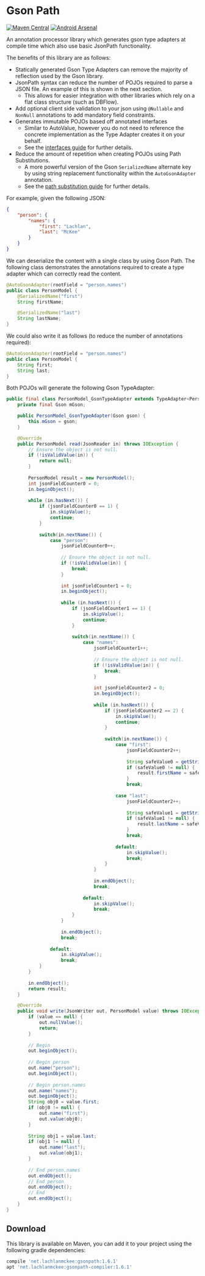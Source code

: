 # Gson Path

[![Maven Central](https://maven-badges.herokuapp.com/maven-central/net.lachlanmckee/gsonpath/badge.svg)](https://maven-badges.herokuapp.com/maven-central/net.lachlanmckee/gsonpath) [![Android Arsenal](https://img.shields.io/badge/Android%20Arsenal-gsonpath-green.svg?style=true)](https://android-arsenal.com/details/1/4191)

An annotation processor library which generates gson type adapters at compile time which also use basic JsonPath functionality.

The benefits of this library are as follows:
- Statically generated Gson Type Adapters can remove the majority of reflection used by the Gson library.
- JsonPath syntax can reduce the number of POJOs required to parse a JSON file. An example of this is shown in the next section.
   - This allows for easier integration with other libraries which rely on a flat class structure (such as DBFlow).
- Add optional client side validation to your json using `@Nullable` and `NonNull` annotations to add mandatory field constraints.
- Generates immutable POJOs based off annotated interfaces
   - Similar to AutoValue, however you do not need to reference the concrete implementation as the Type Adapter creates it on your behalf.
   - See the [interfaces guide](guides/interfaces.md) for further details.
- Reduce the amount of repetition when creating POJOs using Path Substitutions. 
   - A more powerful version of the Gson `SerializedName` alternate key by using string replacement functionality within the `AutoGsonAdapter` annotation.
   - See the [path substitution guide](guides/path_substitution.md) for further details.

For example, given the following JSON:

```json
{
    "person": {
        "names": {
            "first": "Lachlan",
            "last": "McKee"
        }
    }
}
```

We can deserialize the content with a single class by using Gson Path. The following class demonstrates the annotations required to create a type adapter which can correctly read the content.

```java
@AutoGsonAdapter(rootField = "person.names")
public class PersonModel {
    @SerializedName("first")
    String firstName;

    @SerializedName("last")
    String lastName;
}
```

We could also write it as follows (to reduce the number of annotations required):

```java
@AutoGsonAdapter(rootField = "person.names")
public class PersonModel {
    String first;
    String last;
}
```

Both POJOs will generate the following Gson TypeAdapter:

```java
public final class PersonModel_GsonTypeAdapter extends TypeAdapter<PersonModel> {
    private final Gson mGson;

    public PersonModel_GsonTypeAdapter(Gson gson) {
        this.mGson = gson;
    }

    @Override
    public PersonModel read(JsonReader in) throws IOException {
        // Ensure the object is not null.
        if (!isValidValue(in)) {
            return null;
        }
        
        PersonModel result = new PersonModel();
		int jsonFieldCounter0 = 0;
        in.beginObject();
        
        while (in.hasNext()) {
			if (jsonFieldCounter0 == 1) {
				in.skipValue();
				continue;
			}
			
            switch(in.nextName()) {
                case "person":
					jsonFieldCounter0++;
					
                    // Ensure the object is not null.
                    if (!isValidValue(in)) {
                        break;
                    }
                    
					int jsonFieldCounter1 = 0;
                    in.beginObject();
                    
                    while (in.hasNext()) {
						if (jsonFieldCounter1 == 1) {
							in.skipValue();
							continue;
						}
						
                        switch(in.nextName()) {
                            case "names":
								jsonFieldCounter1++;
								
								// Ensure the object is not null.
								if (!isValidValue(in)) {
								    break;
								}
								
								int jsonFieldCounter2 = 0;
                                in.beginObject();
                                
                                while (in.hasNext()) {
									if (jsonFieldCounter2 == 2) {
										in.skipValue();
										continue;
									}
									
                                    switch(in.nextName()) {
                                        case "first":
											jsonFieldCounter2++;
											
                                            String safeValue0 = getStringSafely(in);
                                            if (safeValue0 != null) {
                                                result.firstName = safeValue0;
                                            }
                                            break;
                                            
                                        case "last":
											jsonFieldCounter2++;
											
                                            String safeValue1 = getStringSafely(in);
                                            if (safeValue1 != null) {
                                                result.lastName = safeValue1;
                                            }
                                            break;
                                            
                                        default:
                                            in.skipValue();
                                            break;
                                    }
                                }
                                
                                in.endObject();
                                break;
                                
                            default:
                                in.skipValue();
                                break;
                        }
                    }
                    
                    in.endObject();
                    break;
                    
                default:
                    in.skipValue();
                    break;
            }
        }
        
        in.endObject();
        return result;
    }

    @Override
    public void write(JsonWriter out, PersonModel value) throws IOException {
        if (value == null) {
            out.nullValue();
            return;
        }
    
        // Begin
        out.beginObject();
    
        // Begin person
        out.name("person");
        out.beginObject();
    
        // Begin person.names
        out.name("names");
        out.beginObject();
        String obj0 = value.first;
        if (obj0 != null) {
            out.name("first");
            out.value(obj0);
        }
    
        String obj1 = value.last;
        if (obj1 != null) {
            out.name("last");
            out.value(obj1);
        }
    
        // End person.names
        out.endObject();
        // End person
        out.endObject();
        // End 
        out.endObject();
    }
}
```

## Download
This library is available on Maven, you can add it to your project using the following gradle dependencies:

```gradle
compile 'net.lachlanmckee:gsonpath:1.6.1'
apt 'net.lachlanmckee:gsonpath-compiler:1.6.1'
```
